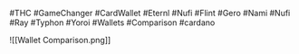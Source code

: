 #THC #GameChanger #CardWallet  #Eternl #Nufi #Flint #Gero #Nami #Nufi #Ray #Typhon #Yoroi #Wallets #Comparison #cardano 




![[Wallet Comparison.png]]